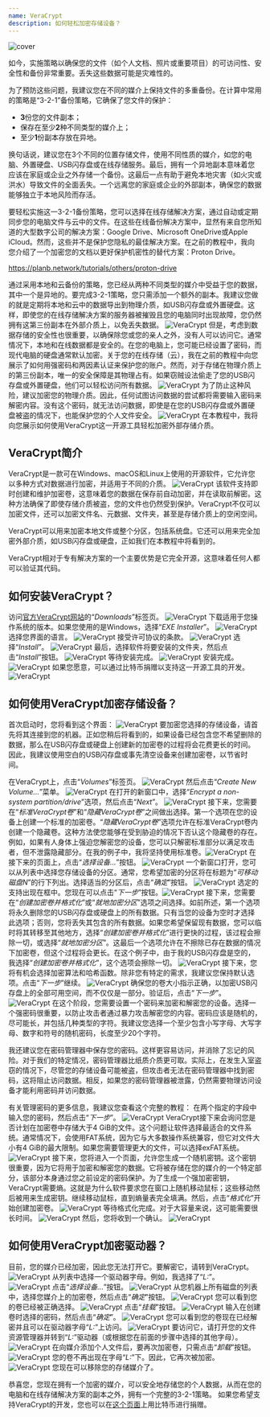 ```yaml
---
name: VeraCrypt
description: 如何轻松加密存储设备？
---
```

![cover](assets/cover.webp)

如今，实施策略以确保您的文件（如个人文档、照片或重要项目）的可访问性、安全性和备份非常重要。丢失这些数据可能是灾难性的。

为了预防这些问题，我建议您在不同的媒介上保持文件的多重备份。在计算中常用的策略是“3-2-1”备份策略，它确保了您文件的保护：
- **3**份您的文件副本；
- 保存在至少**2**种不同类型的媒介上；
- 至少**1**份副本存放在异地。

换句话说，建议您在3个不同的位置存储文件，使用不同性质的媒介，如您的电脑、外置硬盘、USB闪存盘或在线存储服务。最后，拥有一个异地副本意味着您应该在家庭或企业之外存储一个备份。这最后一点有助于避免本地灾害（如火灾或洪水）导致文件的全面丢失。一个远离您的家庭或企业的外部副本，确保您的数据能够独立于本地风险而存活。

要轻松实施这一3-2-1备份策略，您可以选择在线存储解决方案，通过自动或定期同步您的电脑文件与云中的文件。在这些在线备份解决方案中，显然有来自您所知道的大型数字公司的解决方案：Google Drive、Microsoft OneDrive或Apple iCloud。然而，这些并不是保护您隐私的最佳解决方案。在之前的教程中，我向您介绍了一个加密您的文档以更好保护机密性的替代方案：Proton Drive。

https://planb.network/tutorials/others/proton-drive

通过采用本地和云备份的策略，您已经从两种不同类型的媒介中受益于您的数据，其中一个是异地的。要完成3-2-1策略，您只需添加一个额外的副本。我建议您做的就是定期将本地和云中的数据导出到物理介质，如USB闪存盘或外置硬盘。这样，即使您的在线存储解决方案的服务器被摧毁且您的电脑同时出现故障，您仍然拥有这第三份副本在外部介质上，以免丢失数据。
![VeraCrypt](assets/notext/01.webp)
但是，考虑到数据存储的安全性也很重要，以确保除您或您的亲人之外，没有人可以访问它。通常情况下，本地和在线数据都是安全的。在您的电脑上，您可能已经设置了密码，而现代电脑的硬盘通常默认加密。关于您的在线存储（云），我在之前的教程中向您展示了如何用强密码和两因素认证来保护您的账户。然而，对于存储在物理介质上的第三份副本，唯一的安全保障是其物理占有。如果窃贼设法偷走了您的USB闪存盘或外置硬盘，他们可以轻松访问所有数据。
![VeraCrypt](assets/notext/02.webp)
为了防止这种风险，建议加密您的物理介质。因此，任何试图访问数据的尝试都将需要输入密码来解密内容。没有这个密码，就无法访问数据，即使是在您的USB闪存盘或外置硬盘被盗的情况下，也能保护您的个人文件安全。
![VeraCrypt](assets/notext/03.webp)
在本教程中，我将向您展示如何使用VeraCrypt这一开源工具轻松加密外部存储介质。
## VeraCrypt简介

VeraCrypt是一款可在Windows、macOS和Linux上使用的开源软件，它允许您以多种方式对数据进行加密，并适用于不同的介质。
![VeraCrypt](assets/notext/04.webp)
该软件支持即时创建和维护加密卷，这意味着您的数据在保存前自动加密，并在读取前解密。这种方法确保了即使存储介质被盗，您的文件也仍然受到保护。VeraCrypt不仅可以加密文件，还可以加密文件名、元数据、文件夹，甚至是存储介质上的空闲空间。

VeraCrypt可以用来加密本地文件或整个分区，包括系统盘。它还可以用来完全加密外部介质，如USB闪存盘或硬盘，正如我们在本教程中将看到的。

VeraCrypt相对于专有解决方案的一个主要优势是它完全开源，这意味着任何人都可以验证其代码。

## 如何安装VeraCrypt？

访问[官方VeraCrypt网站](https://www.veracrypt.fr/en/Downloads.html)的“*Downloads*”标签页。
![VeraCrypt](assets/notext/05.webp)
下载适用于您操作系统的版本。如果您使用的是Windows，选择“*EXE Installer*”。
![VeraCrypt](assets/notext/06.webp)
选择您界面的语言。
![VeraCrypt](assets/notext/07.webp)
接受许可协议的条款。
![VeraCrypt](assets/notext/08.webp)
选择“*Install*”。
![VeraCrypt](assets/notext/09.webp)
最后，选择软件将要安装的文件夹，然后点击“*Install*”按钮。
![VeraCrypt](assets/notext/10.webp)
等待安装完成。
![VeraCrypt](assets/notext/11.webp)
安装完成。
![VeraCrypt](assets/notext/12.webp)
如果您愿意，可以通过比特币捐赠以支持这一开源工具的开发。
![VeraCrypt](assets/notext/13.webp)
## 如何使用VeraCrypt加密存储设备？

首次启动时，您将看到这个界面：
![VeraCrypt](assets/notext/14.webp)
要加密您选择的存储设备，请首先将其连接到您的机器。正如您稍后将看到的，如果设备已经包含您不希望删除的数据，那么在USB闪存盘或硬盘上创建新的加密卷的过程将会花费更长的时间。因此，我建议使用空白的USB闪存盘或事先清空设备来创建加密卷，以节省时间。

在VeraCrypt上，点击“*Volumes*”标签页。
![VeraCrypt](assets/notext/15.webp)
然后点击“*Create New Volume...*”菜单。
![VeraCrypt](assets/notext/16.webp)
在打开的新窗口中，选择“*Encrypt a non-system partition/drive*”选项，然后点击“*Next*”。
![VeraCrypt](assets/notext/17.webp)
接下来，您需要在“*标准VeraCrypt卷*”和“*隐藏VeraCrypt卷*”之间做出选择。第一个选项在您的设备上创建一个标准的加密卷。“*隐藏VeraCrypt卷*”选项允许在标准VeraCrypt卷内创建一个隐藏卷。这种方法使您能够在受到胁迫的情况下否认这个隐藏卷的存在。例如，如果有人身体上强迫您解密您的设备，您可以只解密标准部分以满足攻击者，但不泄露隐藏部分。在我的例子中，我将坚持使用标准卷。![VeraCrypt](assets/notext/18.webp)
在接下来的页面上，点击“*选择设备...*”按钮。
![VeraCrypt](assets/notext/19.webp)
一个新窗口打开，您可以从列表中选择您存储设备的分区。通常，您希望加密的分区将在标题为“*可移动磁盘N*”的行下列出。选择适当的分区后，点击“*确定*”按钮。
![VeraCrypt](assets/notext/20.webp)
选定的支持出现在框中。您现在可以点击“*下一步*”按钮。![VeraCrypt](assets/notext/21.webp)
接下来，您需要在“*创建加密卷并格式化*”或“*就地加密分区*”选项之间选择。如前所述，第一个选项将永久删除您的USB闪存盘或硬盘上的所有数据。只有当您的设备为空时才选择此选项；否则，您将丢失其包含的所有数据。如果您希望保留现有数据，您可以临时将其转移至其他地方，选择“*创建加密卷并格式化*”进行更快的过程，该过程会擦除一切，或选择“*就地加密分区*”。这最后一个选项允许在不擦除已存在数据的情况下加密卷，但这个过程将会更长。在这个例子中，由于我的USB闪存盘是空的，我选择“*创建加密卷并格式化*”，这个选项会擦除一切。
![VeraCrypt](assets/notext/22.webp)
接下来，您将有机会选择加密算法和哈希函数。除非您有特定的需求，我建议您保持默认选项。点击“*下一步*”继续。
![VeraCrypt](assets/notext/23.webp)
确保您的卷大小指示正确，以加密USB闪存盘上的全部可用空间，而不仅仅是一部分。验证后，点击“*下一步*”。
![VeraCrypt](assets/notext/24.webp)
在这个阶段，您需要设置一个密码来加密和解密您的设备。选择一个强密码很重要，以防止攻击者通过暴力攻击解密您的内容。密码应该是随机的，尽可能长，并包括几种类型的字符。我建议您选择一个至少包含小写字母、大写字母、数字和符号的随机密码，长度至少20个字符。

我还建议您在密码管理器中保存您的密码。这样更容易访问，并消除了忘记的风险。对于我们的特定情况，密码管理器比纸质介质更可取。实际上，在发生入室盗窃的情况下，尽管您的存储设备可能被盗，但攻击者无法在密码管理器中找到密码，这将阻止访问数据。相反，如果您的密码管理器被泄露，仍然需要物理访问设备才能利用密码并访问数据。

有关管理密码的更多信息，我建议您查看这个完整的教程：
在两个指定的字段中输入您的密码，然后点击“*下一步*”。 ![VeraCrypt](assets/notext/25.webp)
VeraCrypt接下来会询问您是否计划在加密卷中存储大于4 GiB的文件。这个问题让软件选择最适合的文件系统。通常情况下，会使用FAT系统，因为它与大多数操作系统兼容，但它对文件大小有4 GiB的最大限制。如果您需要管理更大的文件，可以选择exFAT系统。
![VeraCrypt](assets/notext/26.webp)
接下来，您将进入一个页面，允许您生成一个随机密钥。这个密钥很重要，因为它将用于加密和解密您的数据。它将被存储在您的媒介的一个特定部分，该部分本身通过您之前设定的密码保护。为了生成一个强加密密钥，VeraCrypt需要熵。这就是为什么软件要求您在窗口上随机移动鼠标；这些移动然后被用来生成密钥。继续移动鼠标，直到熵量表完全填满。然后，点击“*格式化*”开始创建加密卷。
![VeraCrypt](assets/notext/27.webp)
等待格式化完成。对于大容量来说，这可能需要很长时间。
![VeraCrypt](assets/notext/28.webp)
然后，您将收到一个确认。
![VeraCrypt](assets/notext/29.webp)
## 如何使用VeraCrypt加密驱动器？

目前，您的媒介已经加密，因此您无法打开它。要解密它，请转到VeraCrypt。
![VeraCrypt](assets/notext/30.webp)
从列表中选择一个驱动器字母。例如，我选择了“*L:*”。
![VeraCrypt](assets/notext/31.webp)
点击“*选择设备...*”按钮。
![VeraCrypt](assets/notext/32.webp)
从您机器上所有磁盘的列表中，选择您媒介上的加密卷，然后点击“*确定*”按钮。
![VeraCrypt](assets/notext/33.webp)
您可以看到您的卷已经被正确选择。
![VeraCrypt](assets/notext/34.webp)
点击“*挂载*”按钮。
![VeraCrypt](assets/notext/35.webp)
输入在创建卷时选择的密码，然后点击“*确定*”。
![VeraCrypt](assets/notext/36.webp)
您可以看到您的卷现在已经解密并且可以在驱动器字母“*L:*”上访问。
![VeraCrypt](assets/notext/37.webp)
要访问它，请打开您的文件资源管理器并转到“*L:*”驱动器（或根据您在前面的步骤中选择的其他字母）。 ![VeraCrypt](assets/notext/38.webp)
在向媒介添加个人文件后，要再次加密卷，只需点击“*卸载*”按钮。
![VeraCrypt](assets/notext/39.webp)
您的卷不再出现在字母“*L:*”下。因此，它再次被加密。
![VeraCrypt](assets/notext/40.webp)
您现在可以移除您的存储媒介了。

恭喜您，您现在拥有一个加密的媒介，可以安全地存储您的个人数据，从而在您的电脑和在线存储解决方案的副本之外，拥有一个完整的3-2-1策略。
如果您希望支持VeraCrypt的开发，您也可以在[这个页面](https://www.veracrypt.fr/en/Donation.html)上用比特币进行捐赠。